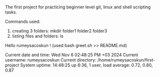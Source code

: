 The first project for practicing beginner level git, linux and shell scripting tasks.

Commands used:

1. creating 3 folders: mkdir folder1 folder2 folder3
2. listing files and folders: ls

Hello rumeysacoskun !
(used bash greet.sh >> README.md)

Current date and time: Wed Nov  6 02:48:25 PM +03 2024
Current username: rumeysacoskun
Current directory: /home/rumeysacoskun/first-project
System uptime:  14:48:25 up  6:36,  1 user,  load average: 0.72, 0.80, 0.87
